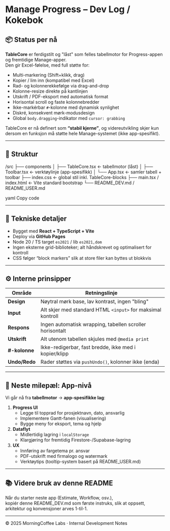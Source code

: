 # Manage Progress – Dev Log / Kokebok

## 📦 Status per nå
**TableCore** er ferdigstilt og "låst" som felles tabellmotor for Progress-appen og fremtidige Manage-apper.  
Den gir Excel-følelse, med full støtte for:

- Multi-markering (Shift+klikk, drag)
- Kopier / lim inn (kompatibel med Excel)
- Rad- og kolonnerekkefølge via drag-and-drop
- Kolonne-resize direkte på kantlinjen
- Utskrift / PDF-eksport med automatisk format
- Horisontal scroll og faste kolonnebredder
- Ikke-markérbar `#`-kolonne med dynamisk synlighet
- Diskré, konsekvent mørk-modusdesign
- Global `body.dragging`-indikator med `cursor: grabbing`

TableCore er nå definert som **“stabil kjerne”**, og videreutvikling skjer kun dersom en funksjon må støtte hele Manage-systemet (ikke app-spesifikt).

---

## 🧱 Struktur

/src
├── components
│ ├── TableCore.tsx ← tabellmotor (låst)
│ ├── Toolbar.tsx ← verktøylinje (app-spesifikk)
│ └── App.tsx ← samler tabell + toolbar
├── index.css ← global stil inkl. TableCore-blocks
├── main.tsx / index.html ← Vite standard bootstrap
└── README_DEV.md / README_USER.md

yaml
Copy code

---

## 🧰 Tekniske detaljer

- Bygget med **React + TypeScript + Vite**
- Deploy via **GitHub Pages**
- Node 20 / TS target `es2021` / lib `es2021,dom`
- Ingen eksterne grid-biblioteker; alt håndskrevet og optimalisert for kontroll
- CSS følger “block markers” slik at store filer kan byttes ut blokkvis

---

## ⚙️ Interne prinsipper

| Område | Retningslinje |
|---------|----------------|
| **Design** | Nøytral mørk base, lav kontrast, ingen "bling" |
| **Input** | Alt skjer med standard HTML `<input>` for maksimal kontroll |
| **Respons** | Ingen automatisk wrapping, tabellen scroller horisontalt |
| **Utskrift** | Alt utenom tabellen skjules med `@media print` |
| **#-kolonne** | Ikke-redigerbar, fast bredde, ikke med i kopier/klipp |
| **Undo/Redo** | Rader støttes via `pushUndo()`, kolonner ikke (enda) |

---

## 🚀 Neste milepæl: App-nivå

Vi går nå fra **tabellmotor** → **app-spesifikke lag**:

1. **Progress UI**
   - Legge til topprad for prosjektnavn, dato, ansvarlig
   - Implementere Gantt-fanen (visualisering)
   - Bygge meny for eksport, tema og hjelp
2. **Dataflyt**
   - Midlertidig lagring i `localStorage`
   - Klargjøring for fremtidig Firestore-/Supabase-lagring
3. **UX**
   - Innføring av fargetema pr. ansvar
   - PDF-utskrift med firmalogo og watermark
   - Verktøytips (tooltip-system basert på README_USER.md)

---

## 📚 Videre bruk av denne README

Når du starter neste app (Estimate, Workflow, osv.),  
kopiér denne README_DEV.md som første instruks, slik at oppsett, arkitektur og konvensjoner arves 1-til-1.

---

© 2025 MorningCoffee Labs · Internal Development Notes
